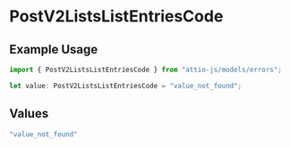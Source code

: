 # PostV2ListsListEntriesCode

## Example Usage

```typescript
import { PostV2ListsListEntriesCode } from "attio-js/models/errors";

let value: PostV2ListsListEntriesCode = "value_not_found";
```

## Values

```typescript
"value_not_found"
```